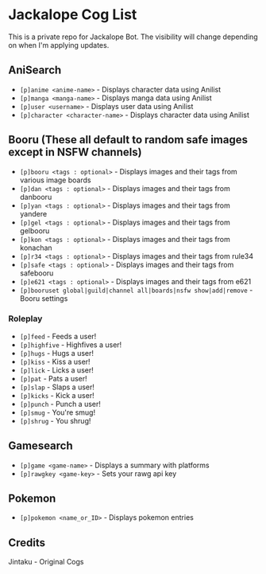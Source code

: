 # Jackalope Cog List
This is a private repo for Jackalope Bot. The visibility will change depending on when I'm applying updates.

## AniSearch

* `[p]anime <anime-name>` - Displays character data using Anilist
* `[p]manga <manga-name>` - Displays manga data using Anilist
* `[p]user <username>` - Displays user data using Anilist
* `[p]character <character-name>` - Displays character data using Anilist

## Booru (These all default to random safe images except in NSFW channels)

* `[p]booru <tags : optional>` - Displays images and their tags from various image boards
* `[p]dan <tags : optional>` - Displays images and their tags from danbooru
* `[p]yan <tags : optional>` - Displays images and their tags from yandere
* `[p]gel <tags : optional>` - Displays images and their tags from gelbooru
* `[p]kon <tags : optional>` - Displays images and their tags from konachan
* `[p]r34 <tags : optional>` - Displays images and their tags from rule34
* `[p]safe <tags : optional>` - Displays images and their tags from safebooru
* `[p]e621 <tags : optional>` - Displays images and their tags from e621
* `[p]booruset global|guild|channel all|boards|nsfw show|add|remove` - Booru settings

### Roleplay

* `[p]feed` - Feeds a user!
* `[p]highfive` - Highfives a user!
* `[p]hugs` - Hugs a user!
* `[p]kiss` - Kiss a user!
* `[p]lick` - Licks a user!
* `[p]pat` - Pats a user!
* `[p]slap` - Slaps a user!
* `[p]kicks` - Kick a user!
* `[p]punch` - Punch a user!
* `[p]smug` - You're smug!
* `[p]shrug` - You shrug!

## Gamesearch

* `[p]game <game-name>` - Displays a summary with platforms
* `[p]rawgkey <game-key>` - Sets your rawg api key

## Pokemon

* `[p]pokemon <name_or_ID>` - Displays pokemon entries

## Credits

Jintaku - Original Cogs